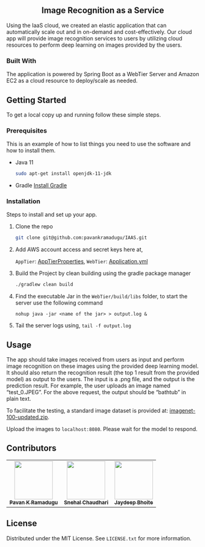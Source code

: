 <br />
<div align="center">
<h2 align="center">Image Recognition as a Service</h2>


</div>

Using the IaaS cloud, we created an elastic application that can automatically scale out and in on-demand and cost-effectively. Our cloud app will provide image recognition services to users by utilizing cloud resources to perform deep learning on images provided by the users.

### Built With

The application is powered by Spring Boot as a WebTier Server and Amazon EC2 as a cloud resource to deploy/scale as needed.

<!-- GETTING STARTED -->
## Getting Started

To get a local copy up and running follow these simple steps.

### Prerequisites

This is an example of how to list things you need to use the software and how to install them.
* Java 11
  ```sh
  sudo apt-get install openjdk-11-jdk
  ```
* Gradle
  [Install Gradle](https://gradle.org/install/)

### Installation

Steps to install and set up your app.

1. Clone the repo
   ```sh
   git clone git@github.com:pavankramadugu/IAAS.git
   ```

2. Add AWS account access and secret keys here at,  

   `AppTier`: [AppTierProperties](https://github.com/pavankramadugu/IAAS/blob/master/AppTier/src/main/java/com/cc/app/properties/AppTierProperties.java), `WebTier`: [Application.yml](https://github.com/pavankramadugu/IAAS/blob/master/WebTier/src/main/resources/application.yml)


3. Build the Project by clean building using the gradle package manager
   ```sh
   ./gradlew clean build
   ```
4. Find the executable Jar in the `WebTier/build/libs` folder, to start the server use the following command
   ```
   nohup java -jar <name of the jar> > output.log &
   ```
   
5. Tail the server logs using, ```tail -f output.log```


<!-- USAGE EXAMPLES -->
## Usage

The app should take images received from users as input and perform image recognition on these images using the provided deep learning model. It should also return the recognition result (the top 1 result from the provided model) as output to the users. The input is a .png file, and the output is the prediction result. For example, the user uploads an image named “test_0.JPEG”. For the above request, the output should be “bathtub” in plain text.

To facilitate the testing, a standard image dataset is provided at: [imagenet-100-updated.zip](https://canvas.asu.edu/courses/128579/files/51752784/download).

Upload the images to ```localhost:8080```. Please wait for the model to respond.

## Contributors

<!-- ALL-CONTRIBUTORS-LIST:START - Do not remove or modify this section -->
<!-- prettier-ignore-start -->
<!-- markdownlint-disable -->
<table>
  <tbody>
    <tr>
      <td align="center"><a href="https://pavankramadugu.github.io/"><img src="https://avatars.githubusercontent.com/u/73785007?v=4" width="100px;" alt=""/><br /><sub><b>Pavan K Ramadugu</b></td>
      <td align="center"><a href="https://github.com/snehalchaudhari98"><img src="https://avatars.githubusercontent.com/u/31732637?v=4" width="100px;" alt=""/><br /><sub><b>Snehal Chaudhari</b></td>
      <td align="center"><a href="https://github.com/JaydeepBhoite"><img src="https://avatars.githubusercontent.com/u/112657685?v=4" width="100px;" alt=""/><br /><sub><b>Jaydeep Bhoite</b></a></td>
    </tr>

  </tbody>
</table>


<!-- LICENSE -->
## License

Distributed under the MIT License. See `LICENSE.txt` for more information.

